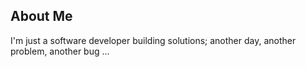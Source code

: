 ## About Me

I'm just a software developer building solutions; another day, another problem, another bug ...
